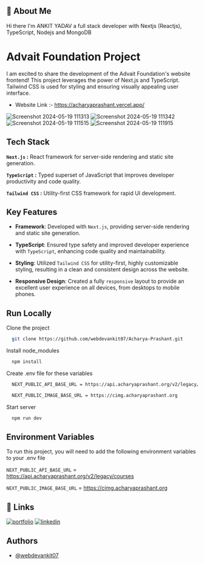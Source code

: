## 🚀 About Me

Hi there I'm ANKIT YADAV a full stack developer with Nextjs (Reactjs), TypeScript, Nodejs and MongoDB

# Advait Foundation Project

I am excited to share the development of the Advait Foundation's website frontend! This project leverages the power of Next.js and TypeScript. Tailwind CSS is used for styling and ensuring visually appealing user interface.

-   Website Link :- https://acharyaprashant.vercel.app/

![Screenshot 2024-05-19 111313](https://github.com/webdevankit07/Acharya-Prashant/assets/126321571/0514291e-266b-40e9-a30d-7cf296ff658e)
![Screenshot 2024-05-19 111342](https://github.com/webdevankit07/Acharya-Prashant/assets/126321571/e2116eb1-36c3-4791-83d2-f638158e1ad2)
![Screenshot 2024-05-19 111515](https://github.com/webdevankit07/Acharya-Prashant/assets/126321571/18958a20-a6dc-4d01-a701-391711603fba)
![Screenshot 2024-05-19 111915](https://github.com/webdevankit07/Acharya-Prashant/assets/126321571/76c20118-3d9b-4a0a-99c2-985604b72216)

## Tech Stack

**`Next.js` :** React framework for server-side rendering and static site generation.

**`TypeScript` :** Typed superset of JavaScript that improves developer productivity and code quality.

**`Tailwind CSS` :** Utility-first CSS framework for rapid UI development.

## Key Features

-   **Framework**: Developed with `Next.js`, providing server-side rendering and static site generation.

-   **TypeScript**: Ensured type safety and improved developer experience with `TypeScript`, enhancing code quality and maintainability.

-   **Styling**: Utilized `Tailwind CSS` for utility-first, highly customizable styling, resulting in a clean and consistent design across the website.

-   **Responsive Design**: Created a fully `responsive` layout to provide an excellent user experience on all devices, from desktops to mobile phones.

## Run Locally

Clone the project

```bash
  git clone https://github.com/webdevankit07/Acharya-Prashant.git
```

Install node_modules

```bash
  npm install
```

Create .env file for these variables

```bash
  NEXT_PUBLIC_API_BASE_URL = https://api.acharyaprashant.org/v2/legacy/courses

  NEXT_PUBLIC_IMAGE_BASE_URL = https://cimg.acharyaprashant.org
```

Start server

```bash
  npm run dev
```

## Environment Variables

To run this project, you will need to add the following environment variables to your .env file

`NEXT_PUBLIC_API_BASE_URL` = https://api.acharyaprashant.org/v2/legacy/courses

`NEXT_PUBLIC_IMAGE_BASE_URL` = https://cimg.acharyaprashant.org

## 🔗 Links

[![portfolio](https://img.shields.io/badge/my_portfolio-000?style=for-the-badge&logo=ko-fi&logoColor=white)](https://webdev-ankit.vercel.app/)
[![linkedin](https://img.shields.io/badge/linkedin-0A66C2?style=for-the-badge&logo=linkedin&logoColor=white)](https://www.linkedin.com/in/webdevankit/)

## Authors

-   [@webdevankit07](https://www.github.com/webdevankit07)
